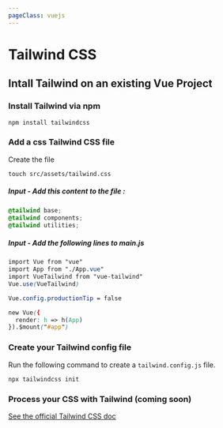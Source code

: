 ```yaml
---
pageClass: vuejs
---
```


# Tailwind CSS

## Intall Tailwind on an existing Vue Project

### Install Tailwind via npm

```shell
npm install tailwindcss
```

### Add a css Tailwind CSS file

Create the file

```shell
touch src/assets/tailwind.css
```

##### Input - Add this content to the file :

```CSS {1-3}
@tailwind base;
@tailwind components;
@tailwind utilities;
```

##### Input - Add the following lines to main.js

```CSS {3-4}
import Vue from "vue"
import App from "./App.vue"
import VueTailwind from "vue-tailwind"
Vue.use(VueTailwind)

Vue.config.productionTip = false

new Vue({
  render: h => h(App)
}).$mount("#app")
```

### Create your Tailwind config file

Run the following command to create a `tailwind.config.js` file.

```shell
npx tailwindcss init
```

### Process your CSS with Tailwind (coming soon)

[See the official Tailwind CSS doc](https://tailwindcss.com/docs/installation/)
